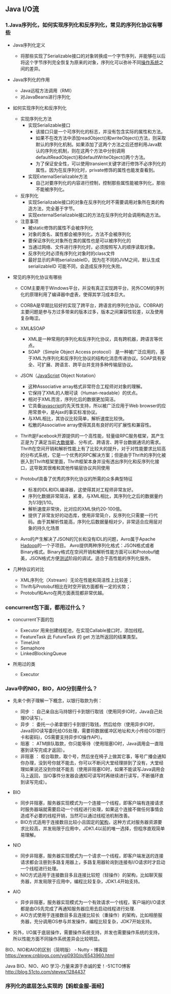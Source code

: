 ## Java I/O流

### 1.Java序列化，如何实现序列化和反序列化，常见的序列化协议有哪些 

- Java序列化定义 

  - 将那些实现了Serializable接口的对象转换成一个字节序列，并能够在以后将这个字节序列完全恢复为原来的对象，序列化可以弥补不同[操作系统](http://lib.csdn.net/base/operatingsystem)之间的差异。 

- Java序列化的作用 

  - Java远程方法调用（RMI） 
  - 对JavaBeans进行序列化 

- 如何实现序列化和反序列化 

  - 实现序列化方法 
    - 实现Serializable接口 
      - 该接口只是一个可序列化的标志，并没有包含实际的属性和方法。 
      - 如果不在改方法中添加readObject()和writeObject()方法，则采取默认的序列化机制。如果添加了这两个方法之后还想利用Java默认的序列化机制，则在这两个方法中分别调用defaultReadObject()和defaultWriteObject()两个方法。 
      - 为了保证安全性，可以使用transient关键字进行修饰不必序列化的属性。因为在反序列化时，private修饰的属性也能发查看到。 
    - 实现ExternalSerializable方法 
      - 自己对要序列化的内容进行控制，控制那些属性能被序列化，那些不能被序列化。 
  - 反序列化 
    - 实现Serializable接口的对象在反序列化时不需要调用对象所在类的构造方法，完全基于字节。 
    - 实现externalSerializable接口的方法在反序列化时会调用构造方法。 
  - 注意事项 
    - 被static修饰的属性不会被序列化 
    - 对象的类名、属性都会被序列化，方法不会被序列化 
    - 要保证序列化对象所在类的属性也是可以被序列化的 
    - 当通过网络、文件进行序列化时，必须按照写入的顺序读取对象。 
    - 反序列化时必须有序列化对象时的class文件 
    - 最好显示的声明serializableID，因为在不同的JVM之间，默认生成serializableID 可能不同，会造成反序列化失败。 

- 常见的序列化协议有哪些 

  - COM主要用于Windows平台，并没有真正实现跨平台，另外COM的序列化的原理利用了编译器中虚表，使得其学习成本巨大。 

  - CORBA是早期比较好的实现了跨平台，跨语言的序列化协议。COBRA的主要问题是参与方过多带来的版本过多，版本之间兼容性较差，以及使用复杂晦涩。 

  - XML&SOAP 

    - XML是一种常用的序列化和反序列化协议，具有跨机器，跨语言等优点。 
    - SOAP（Simple Object Access protocol） 是一种被广泛应用的，基于XML为序列化和反序列化协议的结构化消息传递协议。SOAP具有安全、可扩展、跨语言、跨平台并支持多种传输层协议。 

  - JSON（[JavaScript](http://lib.csdn.net/base/javascript) Object Notation） 

    - 这种Associative array格式非常符合工程师对对象的理解。 
    - 它保持了XML的人眼可读（Human-readable）的优点。 
    - 相对于XML而言，序列化后的数据更加简洁。  
    - 它具备[javascript](http://lib.csdn.net/base/javascript)的先天性支持，所以被广泛应用于Web browser的应用常景中，是Ajax的事实标准协议。 
    - 与XML相比，其协议比较简单，解析速度比较快。 
    - 松散的Associative array使得其具有良好的可扩展性和兼容性。 

  - Thrift是Facebook开源提供的一个高性能，轻量级RPC服务框架，其产生正是为了满足当前[大数据](http://lib.csdn.net/base/hadoop)量、分布式、跨语言、跨平台数据通讯的需求。Thrift在空间开销和解析性能上有了比较大的提升，对于对性能要求比较高的分布式系统，它是一个优秀的RPC解决方案；但是由于Thrift的序列化被嵌入到Thrift框架里面，Thrift框架本身并没有透出序列化和反序列化接口，这导致其很难和其他传输层协议共同使用 

  - Protobuf具备了优秀的序列化协议的所需的众多典型特征 

    - 标准的IDL和IDL编译器，这使得其对工程师非常友好。 
    - 序列化数据非常简洁，紧凑，与XML相比，其序列化之后的数据量约为1/3到1/10。 
    - 解析速度非常快，比对应的XML快约20-100倍。 
    - 提供了非常友好的动态库，使用非常简介，反序列化只需要一行代码。由于其解析性能高，序列化后数据量相对少，非常适合应用层对象的持久化场景 

     

  - Avro的产生解决了JSON的冗长和没有IDL的问题，Avro属于Apache [Hadoop](http://lib.csdn.net/base/hadoop)的一个子项目。 Avro提供两种序列化格式：JSON格式或者Binary格式。Binary格式在空间开销和解析性能方面可以和Protobuf媲美，JSON格式方便[测试](http://lib.csdn.net/base/softwaretest)阶段的调试。适合于高性能的序列化服务。 

- 几种协议的对比 

  - XML序列化（Xstream）无论在性能和简洁性上比较差； 
  - Thrift与Protobuf相比在时空开销方面都有一定的劣势； 
  - Protobuf和Avro在两方面表现都非常优越。 

### concurrent包下面，都用过什么？

- concurrent下面的包 

  - Executor  用来创建线程池，在实现Callable接口时，添加线程。 
  - FeatureTask 此 FutureTask 的 get 方法所返回的结果类型。 
  - TimeUnit 
  - Semaphore  
  - LinkedBlockingQueue  
- 所用过的类 

  - Executor   





### Java中的NIO，BIO，AIO分别是什么？

- 先来个例子理解一下概念，以银行取款为例：
  - 同步 ： 自己亲自出马持银行卡到银行取钱（使用同步IO时，Java自己处理IO读写）。
  - 异步 ： 委托一小弟拿银行卡到银行取钱，然后给你（使用异步IO时，Java将IO读写委托给OS处理，需要将数据缓冲区地址和大小传给OS(银行卡和密码)，OS需要支持异步IO操作API）。
  - 阻塞 ： ATM排队取款，你只能等待（使用阻塞IO时，Java调用会一直阻塞到读写完成才返回）。
  - 非阻塞 ： 柜台取款，取个号，然后坐在椅子上做其它事，等号广播会通知你办理，没到号你就不能去，你可以不断问大堂经理排到了没有，大堂经理如果说还没到你就不能去（使用非阻塞IO时，如果不能读写Java调用会马上返回，当IO事件分发器会通知可读写时再继续进行读写，不断循环直到读写完成）。



- BIO 

  - 同步并阻塞，服务器实现模式为一个连接一个线程，即客户端有连接请求时服务器端就需要启动一个线程进行处理，如果这个连接不做任何事情会造成不必要的线程开销，当然可以通过线程池机制改善。 
  - BIO方式适用于连接数目比较小且固定的[架构](http://lib.csdn.net/base/architecture)，这种方式对服务器资源要求比较高，并发局限于应用中，JDK1.4以前的唯一选择，但程序直观简单易理解。 

- NIO  

  - 同步非阻塞，服务器实现模式为一个请求一个线程，即客户端发送的连接请求都会注册到多路复用器上，多路复用器轮询到连接有I/O请求时才启动一个线程进行处理。 
  - NIO方式适用于连接数目多且连接比较短（轻操作）的架构，比如聊天服务器，并发局限于应用中，编程比较复杂，JDK1.4开始支持。 

- AIO 

  - 异步非阻塞，服务器实现模式为一个有效请求一个线程，客户端的I/O请求都是由OS先完成了再通知服务器应用去启动线程进行处理. 
  - AIO方式使用于连接数目多且连接比较长（重操作）的架构，比如相册服务器，充分调用OS参与并发操作，编程比较复杂，JDK7开始支持。 

  

- 另外，I/O属于底层操作，需要操作系统支持，并发也需要操作系统的支持，所以性能方面不同操作系统差异会比较明显。 



BIO、NIO和AIO的区别（简明版） - Nutty - 博客园
https://www.cnblogs.com/ygj0930/p/6543960.html

Java BIO、NIO、AIO 学习-力量来源于赤诚的爱！-51CTO博客
http://blog.51cto.com/stevex/1284437



 





### 序列化的底层怎么实现的【蚂蚁金服-面经】



